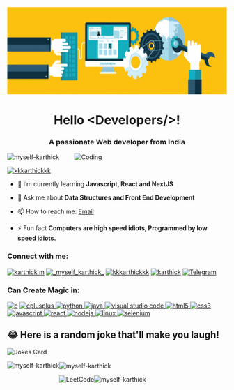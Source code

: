 <img src="Banner.gif" height="200px" width="100%">
<h1 align="center">Hello <<Developers/>Developers/>!</h1>
<h3 align="center">A passionate Web developer from India</h3>
<img align="right" alt="Coding" width="350" src="https://cdn.dribbble.com/users/1162077/screenshots/3848914/programmer.gif">
<p align="left"> <img src="https://komarev.com/ghpvc/?username=myself-karthick&label=Profile%20views&color=0e75b6&style=flat" alt="myself-karthick" /> </p>

<p align="left"> <a href="https://twitter.com/kkkarthickkk" target="blank"><img src="https://img.shields.io/twitter/follow/kkkarthickkk?logo=twitter&style=for-the-badge" alt="kkkarthickkk" /></a> </p>

- 🌱 I’m currently learning **Javascript, React and NextJS**

- 💬 Ask me about **Data Structures and Front End Development**

- 📫 How to reach me:
 <a href="mailto:kartthickmohan@gmail.com" target="_blank">Email</a>
- ⚡ Fun fact **Computers are high speed idiots, Programmed by low  speed idiots.**

<h3 align="left">Connect with me:</h3>
<p align="left">
<a href="https://www.linkedin.com/in/karthick-m-70b2aa206/" target="blank"><img align="center" src="https://img.icons8.com/fluency/2x/linkedin.png" alt="karthick m" height="30" width="40" /></a>
<a href="https://www.instagram.com/_myself_karthick_/" target="blank"><img align="center" src="https://img.icons8.com/color/2x/instagram-new.png" alt="_myself_karthick_" height="30" width="40" /></a>
<a href="https://twitter.com/kkKarthickkk" target="blank"><img align="center" src="https://img.icons8.com/color/2x/twitter--v3.png" alt="kkkarthickkk" height="30" width="40" /></a>
<a href="https://www.facebook.com/karthick.mohan.1848" target="blank"><img align="center" src="https://img.icons8.com/fluency/2x/facebook-new.png" alt="karthick" height="30" width="40" /></a>
<a href="https://t.me/KKKKARTHICKKK" target="_blank"><img align="center" src="https://seeklogo.com/images/T/telegram-logo-AD3D08A014-seeklogo.com.png" alt="Telegram" height="30" width="40" ></a>
</p>

<h3 align="left">Can Create Magic in:</h3>
<p align="left">
<a href="#" rel="noreferrer"> <img src="https://img.icons8.com/fluency/2x/c-programming.png" alt="c" width="40" height="40" /></a>
<a href="#"  rel="noreferrer"> <img src="https://img.icons8.com/color/2x/c-plus-plus-logo.png" alt="cplusplus" width="40" height="40" /> </a>
<a href="#"  rel="noreferrer"> <img src="https://img.icons8.com/fluency/2x/python.png" alt="python" width="40" height="40" /> </a>
<a href="#" rel="noreferrer"> <img src="https://img.icons8.com/fluency/2x/java-coffee-cup-logo.png" alt="java" width="40" height="40" > </a>
<a href="#" rel="noreferrer"> <img src="https://seeklogo.com/images/V/visual-studio-code-logo-449D71944F-seeklogo.com.png" alt="visual studio code" width="40" height="40">
</a>
<a href="#" rel="noreferrer"> <img src="https://img.icons8.com/color/2x/html-5.png" alt="html5" width="40" height="40" /> </a>
<a href="#"  rel="noreferrer"> <img src="https://img.icons8.com/color/2x/css3.png" alt="css3" width="40" height="40" />  </a>
<a href="#" rel="noreferrer"> <img src="https://imgs.search.brave.com/FPgyKF-YSZm3dFtynnDr9k-WjaLLCq74j1Ssd6STSqc/rs:fit:632:225:1/g:ce/aHR0cHM6Ly90c2Uz/Lm1tLmJpbmcubmV0/L3RoP2lkPU9JUC4x/QUFhYVY0QTd0bUR6/WTVsNFZ5dmtnSGFG/aiZwaWQ9QXBp" alt="javascript" width="40" height="40" /> </a>
<a href="#" rel="noreferrer"> <img src="https://img.icons8.com/plasticine/2x/react.png" alt="react" width="40" height="40" /> </a>
<a href="#" rel="noreferrer"> <img src="https://img.icons8.com/fluency/2x/node-js.png" alt="nodejs" width="40" height="40" /> </a>
<!-- <a href="#"  rel="noreferrer"> <img src="https://www.vectorlogo.zone/logos/git-scm/git-scm-icon.svg" alt="git" width="40" height="40" />  </a> -->
<a href="#" rel="noreferrer"> <img src="https://imgs.search.brave.com/axaxhEBo_fS90eax1GpEFbHL0CynnDfao4HDAP3J594/rs:fit:391:225:1/g:ce/aHR0cHM6Ly90c2Ux/Lm1tLmJpbmcubmV0/L3RoP2lkPU9JUC5H/VFUyV0pvZVY0N2Ix/dEk1TWN6dTJBSGFJ/LSZwaWQ9QXBp" alt="linux" width="40" height="40" /> </a> 
<a href="https:" rel="noreferrer"> <img src="https://raw.githubusercontent.com/detain/svg-logos/780f25886640cef088af994181646db2f6b1a3f8/svg/selenium-logo.svg" alt="selenium" width="40" height="40" /> </a> 
</p>

## 😂 Here is a random joke that'll make you laugh!
![Jokes Card](https://readme-jokes.vercel.app/api)

<!--<img height="137px" src="https://github-readme-stats.vercel.app/api?username=myself-karthick&hide_title=true&hide_border=true&show_icons=true&include_all_commits=true&count_private=true&line_height=21&text_color=000&icon_color=000&bg_color=0,ea6161,ffc64d,fffc4d,52fa5a&theme=graywhite" />
<img height="137px" src="https://github-readme-stats.vercel.app/api/top-langs/?username=myself-karthick&hide=html&hide_title=true&hide_border=true&layout=compact&langs_count=8&text_color=000&icon_color=fff&bg_color=0,52fa5a,4dfcff,c64dff&theme=graywhite" />-->

<img align="left" height="170px" align="left" src="https://github-readme-stats.vercel.app/api/top-langs?username=myself-karthick&show_icons=true&locale=en&layout=compact&hide_border=true" alt="myself-karthick" />
<img height="170px" align="center" src="https://github-readme-stats.vercel.app/api?username=myself-karthick&show_icons=true&locale=en&hide_border=true&show_icons=true&include_all_commits=true&count_private=true" alt="myself-karthick" />

<a href="https://leetcode.com/myself-karthick/"><img height="157px" align="left" src="https://leetcode.card.workers.dev/?username=myself-karthick&theme=auto" alt="LeetCode"/></a>
<img height="157px" align="left" src="https://github-readme-streak-stats.herokuapp.com/?user=myself-karthick&&hide_border=true&show_icons=true&include_all_commits=true&count_private=true" alt="myself-karthick" /></br>

<!-- [![Karthick's github activity graph](https://activity-graph.herokuapp.com/graph?username=myself-karthick&theme=react-dark)](https://github.com/myself-karthick/github-readme-activity-graph) -->
